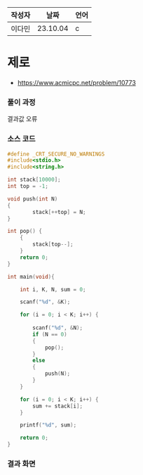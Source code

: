 | 작성자  |   날짜   | 언어    |
| ------- | --------- | ------- |
| 이다민  | 23.10.04  | c  |

# 제로

 - https://www.acmicpc.net/problem/10773
  

### 풀이 과정  
결과값 오류



### 소스 코드

```c
#define _CRT_SECURE_NO_WARNINGS
#include<stdio.h>
#include<string.h>

int stack[10000];
int top = -1;

void push(int N)
{
		stack[++top] = N;
}

int pop() {
	{
		stack[top--];
	}
	return 0;
}

int main(void){

	int i, K, N, sum = 0;

	scanf("%d", &K);

	for (i = 0; i < K; i++) {
		
		scanf("%d", &N);
		if (N == 0)
		{
			pop();
		}
		else
		{
			push(N);
		}
	}

	for (i = 0; i < K; i++) {
		sum += stack[i];
	}

	printf("%d", sum);

	return 0;
}
```

### 결과 화면

